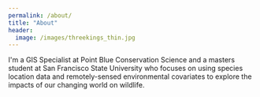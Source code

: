 ```yaml
---
permalink: /about/
title: "About"
header:
  image: /images/threekings_thin.jpg
---
```



I'm a GIS Specialist at Point Blue Conservation Science 
and a masters student at San Francisco State University 
who focuses on using species location data and remotely-sensed 
environmental covariates to explore the impacts of our changing world on wildlife.